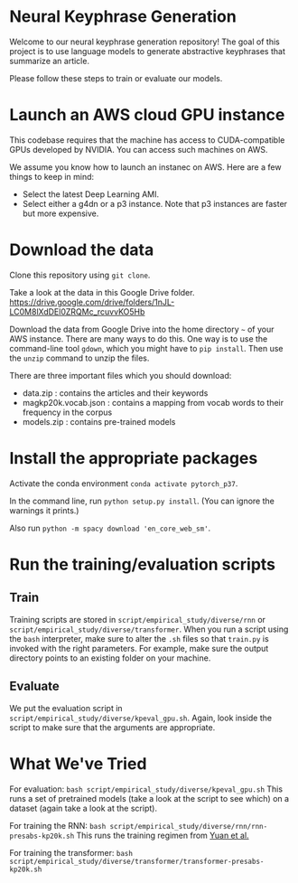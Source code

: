 # Neural Keyphrase Generation

Welcome to our neural keyphrase generation repository! The goal of this project is to use language models to generate abstractive keyphrases that summarize an article.

Please follow these steps to train or evaluate our models.

# Launch an AWS cloud GPU instance

This codebase requires that the machine has access to CUDA-compatible GPUs developed by NVIDIA. You can access such machines on AWS.

We assume you know how to launch an instanec on AWS. Here are a few things to keep in mind:

- Select the latest Deep Learning AMI.
- Select either a g4dn or a p3 instance. Note that p3 instances are faster but more expensive.

# Download the data

Clone this repository using `git clone`.

Take a look at the data in this Google Drive folder. https://drive.google.com/drive/folders/1nJL-LC0M8lXdDEl0ZRQMc_rcuvvKO5Hb

Download the data from Google Drive into the home directory `~` of your AWS instance. There are many ways to do this. One way is to use the command-line tool `gdown`, which you might have to `pip install`. Then use the `unzip` command to unzip the files.

There are three important files which you should download:
- data.zip : contains the articles and their keywords
- magkp20k.vocab.json : contains a mapping from vocab words to their frequency in the corpus
- models.zip : contains pre-trained models

# Install the appropriate packages

Activate the conda environment `conda activate pytorch_p37`.

In the command line, run `python setup.py install`. (You can ignore the warnings it prints.)

Also run `python -m spacy download 'en_core_web_sm'`.

# Run the training/evaluation scripts

## Train
Training scripts are stored in `script/empirical_study/diverse/rnn` or `script/empirical_study/diverse/transformer`. When you run a script using the `bash` interpreter, make sure to alter the `.sh` files so that `train.py` is invoked with the right parameters. For example, make sure the output directory points to an existing folder on your machine.

## Evaluate
We put the evaluation script in `script/empirical_study/diverse/kpeval_gpu.sh`. Again, look inside the script to make sure that the arguments are appropriate.

# What We've Tried
For evaluation: `bash script/empirical_study/diverse/kpeval_gpu.sh`
This runs a set of pretrained models (take a look at the script to see which) on a dataset (again take a look at the script).

For training the RNN: `bash script/empirical_study/diverse/rnn/rnn-presabs-kp20k.sh`
This runs the training regimen from [Yuan et al.](https://arxiv.org/abs/1810.05241)

For training the transformer: `bash script/empirical_study/diverse/transformer/transformer-presabs-kp20k.sh`
